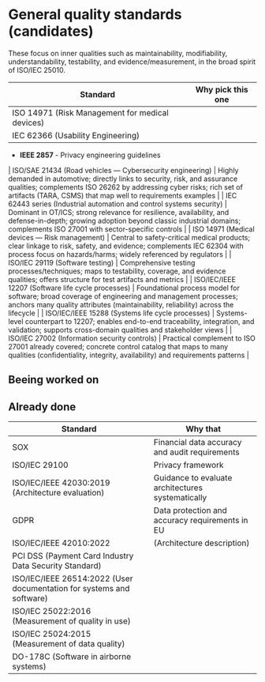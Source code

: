# General quality standards (candidates)

These focus on inner qualities such as maintainability, modifiability, understandability, testability, and evidence/measurement, in the broad spirit of ISO/IEC 25010.

| Standard | Why pick this one |
|---|---|
| ISO 14971 (Risk Management for medical devices) | | 
| IEC 62366 (Usability Engineering) | |
- **IEEE 2857** - Privacy engineering guidelines


| ISO/SAE 21434 (Road vehicles — Cybersecurity engineering) | Highly demanded in automotive; directly links to security, risk, and assurance qualities; complements ISO 26262 by addressing cyber risks; rich set of artifacts (TARA, CSMS) that map well to requirements examples |
| IEC 62443 series (Industrial automation and control systems security) | Dominant in OT/ICS; strong relevance for resilience, availability, and defense-in-depth; growing adoption beyond classic industrial domains; complements ISO 27001 with sector-specific controls |
| ISO 14971 (Medical devices — Risk management) | Central to safety-critical medical products; clear linkage to risk, safety, and evidence; complements IEC 62304 with process focus on hazards/harms; widely referenced by regulators |
| ISO/IEC 29119 (Software testing) | Comprehensive testing processes/techniques; maps to testability, coverage, and evidence qualities; offers structure for test artifacts and metrics |
| ISO/IEC/IEEE 12207 (Software life cycle processes) | Foundational process model for software; broad coverage of engineering and management processes; anchors many quality attributes (maintainability, reliability) across the lifecycle |
| ISO/IEC/IEEE 15288 (Systems life cycle processes) | Systems-level counterpart to 12207; enables end-to-end traceability, integration, and validation; supports cross-domain qualities and stakeholder views |
| ISO/IEC 27002 (Information security controls) | Practical complement to ISO 27001 already covered; concrete control catalog that maps to many qualities (confidentiality, integrity, availability) and requirements patterns |

## Beeing worked on


## Already done

|Standard|Why that|
|---|---|
| SOX | Financial data accuracy and audit requirements|
| ISO/IEC 29100 | Privacy framework |
| ISO/IEC/IEEE 42030:2019 (Architecture evaluation) | Guidance to evaluate architectures systematically|
| GDPR | Data protection and accuracy requirements in EU |
| ISO/IEC/IEEE 42010:2022 | (Architecture description) |
| PCI DSS (Payment Card Industry Data Security Standard) | |
| ISO/IEC/IEEE 26514:2022 (User documentation for systems and software) |  |
| ISO/IEC 25022:2016 (Measurement of quality in use) | |
| ISO/IEC 25024:2015 (Measurement of data quality) |  |
| DO-178C (Software in airborne systems) |  |